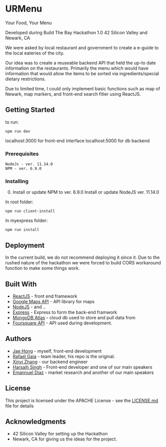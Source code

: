 # URMenu

Your Food, Your Menu

Developed during Build The Bay Hackathon 1.0 
42 Silicon Valley and Newark, CA

We were asked by local restaurant and government to create a e-guide to the local eateries
of the city. 

Our idea was to create a reuseable backend API that held the
up-to date information on the restaurants. 
Primarily the menu which would have information that would allow 
the items to be sorted via ingredients/special dietary restrictions.

Due to limited time, I could only implement basic functions such
as map of Newark, map markers, and front-end search fitler using ReactJS.

## Getting Started

to run:
```
npm run dev 
```
localhost:3000 for front-end interface
localhost:5000 for db backend

### Prerequisites

```
NodeJs - ver. 11.14.0 
NPM - ver. 6.9.0
```



### Installing

0. Install or update NPM to ver. 6.9.0 
Install or update NodeJS ver. 11.14.0

In root folder:
```
npm run client-install 
```

In myexpress folder:
```
npm run install 
```

## Deployment

In the current build, we do not recommend deploying it since it.
Due to the rushed nature of the hackathon we were forced to build 
CORS workaround function to make some things work. 

## Built With

* [ReactJS](https://reactjs.org/) - front end framework
* [Google Maps API](https://developers.google.com/maps/documentation/) - API library for maps
* [NodeJS](https://nodejs.org) - and ..
* [Express](https://expressjs.com/) - Express to form the back-end framwork
* [MongoDB Atlas](https://www.mongodb.com/cloud/atlas) - cloud db used to store and pull data from
* [Foursquare API](https://developer.foursquare.com/) - API used during development.

## Authors
* [Jae Hong](https://github.com/jahongOf1) - myself, front-end development
* [Rafael Gaia](https://github.com/rafagaia) - team leader, his repo is the original.
* [Xinyi Zhang](https://github.com/XxZhang2017) - our backend engineer
* [Harsajh Singh](https://github.com/Hsingh209) - Front-end developer and one of our main speakers
* [Emannuel Diaz](https://github.com/diazmanne) - market research and another of our main speakers

## License

This project is licensed under the APACHE License - see the [LICENSE.md](LICENSE.md) file for details

## Acknowledgments

* 42 Silicon Valley for setting up the Hackathon
* Newark, CA for giving us the ideas for the project.



